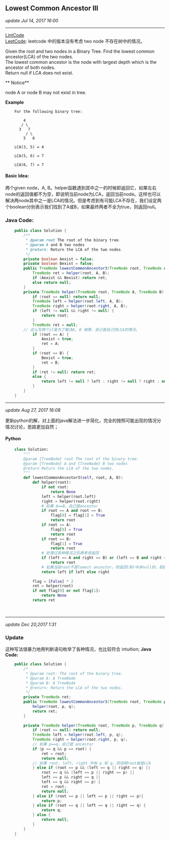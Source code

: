 ## Lowest Common Ancestor III
_update Jul 14, 2017 16:00_

---
[LintCode](http://www.lintcode.com/en/problem/lowest-common-ancestor-iii/)  
[LeetCode](https://leetcode.com/problems/lowest-common-ancestor-of-a-binary-tree/description/): leetcode 中的版本没有考虑 two node 不存在树中的情况。

Given the root and two nodes in a Binary Tree. Find the lowest common ancestor(LCA) of the two nodes.  
The lowest common ancestor is the node with largest depth which is the ancestor of both nodes.  
Return null if LCA does not exist.

** Notice**  

node A or node B may not exist in tree.  
  
**Example**  

        For the following binary tree:
          
            4
           / \
          3   7
             / \
            5   6
            
        LCA(3, 5) = 4
          
        LCA(5, 6) = 7
          
        LCA(6, 7) = 7

#### Basic Idea:
两个given node，A, B。helper函数遇到其中之一的时候即返回它，如果左右node的返回值都不为空，即说明当前node为LCA，返回当前node。这样也可以解决两node其中之一是LCA的情况。但是考虑到有可能LCA不存在，我们设定两个boolean分别表示我们找到了A或B，如果最终两者不全为true，则返回null。

### Java Code:
```java
    public class Solution {
        /**
         * @param root The root of the binary tree.
         * @param A and B two nodes
         * @return: Return the LCA of the two nodes.
         */
        private boolean Aexist = false;
        private boolean Bexist = false;
        public TreeNode lowestCommonAncestor3(TreeNode root, TreeNode A, TreeNode B) {
            TreeNode ret = helper(root, A, B);
            if (Aexist && Bexist) return ret;
            else return null;
        }
        private TreeNode helper(TreeNode root, TreeNode A, TreeNode B) {
            if (root == null) return null;
            TreeNode left = helper(root.left, A, B);
            TreeNode right = helper(root.right, A, B);
            if (left != null && right != null) {
                return root;
            }
            TreeNode ret = null;
        // 这么写两个if是为了解决A, B 相等，自己是自己的LCA的情况。
            if (root == A) {
                Aexist = true;
                ret = A;
            }
            if (root == B) {
                Bexist = true;
                ret = B;
            }
            if (ret != null) return ret;
            else {
                return left != null ? left : right != null ? right : null;
            }
        }
    }
```

---
_update Aug 27, 2017  16:08_

更新python的解，对上面的java解法进一步简化，完全的按照可能出现的情况分情况讨论，思路更加自然；
#### Python
```python
    class Solution:
        """
        @param {TreeNode} root The root of the binary tree.
        @param {TreeNode} A and {TreeNode} B two nodes
        @return Return the LCA of the two nodes.
        """ 
        def lowestCommonAncestor3(self, root, A, B):
            def helper(root):
                if not root:
                    return None
                left = helper(root.left)
                right = helper(root.right)
                # 如果 A==B，自己是ancestor
                if root == A and root == B:
                    flag[0] = flag[1] = True
                    return root
                if root == A:
                    flag[0] = True
                    return root
                if root == B:
                    flag[1] = True
                    return root
                # 处理过各种情况之后再考虑返回
                if (left == A and right == B) or (left == B and right == A):
                    return root
                # 如果当前root不是lowest ancestor，则返回l和r中非null的，若都是null，则返回null
                return left if left else right
                
            flag = [False] * 2
            ret = helper(root)
            if not flag[0] or not flag[1]:
                return None
            return ret
```
<br>

---
_update Dec 20,2017  1:31_

### Update
这种写法很暴力地用判断语句枚举了各种情况，也比较符合 intuition;
**Java Code:**
```java
    public class Solution {
        /*
         * @param root: The root of the binary tree.
         * @param A: A TreeNode
         * @param B: A TreeNode
         * @return: Return the LCA of the two nodes.
         */
        private TreeNode ret;
        public TreeNode lowestCommonAncestor3(TreeNode root, TreeNode p, TreeNode q) {
            helper(root, p, q);
            return ret;
        }
        
        private TreeNode helper(TreeNode root, TreeNode p, TreeNode q) {
            if (root == null) return null;
            TreeNode left = helper(root.left, p, q);
            TreeNode right = helper(root.right, p, q);
            // 如果 p==q，自己是 ancestor
            if (p == q && p == root) {
                ret = root;
                return null;
            // 如果 root, left, right 中有 p 和 q，则说明root就是LCA
            } else if (root == p && (left == q || right == q) ||
                root == q && (left == p || right == p) ||
                left == p && right == q ||
                left == q && right == p) {
                ret = root;
                return null;
            } else if (root == p || left == p || right == p){
                return p;
            } else if (root == q || left == q || right == q) {
                return q;
            } else {
                return null;
            }
        }
    }
```